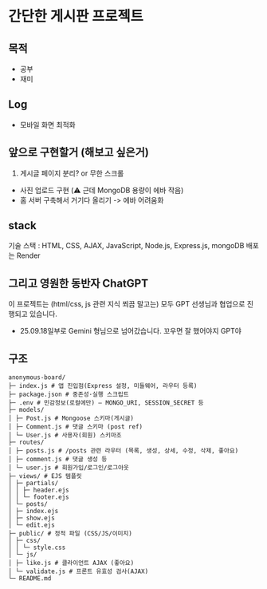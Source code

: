 # 간단한 게시판 프로젝트

## 목적

-   공부
-   재미

## Log

-   모바일 화면 최적화

## 앞으로 구현할거 (해보고 싶은거)

1. 게시글 페이지 분리? or 무한 스크롤

-   사진 업로드 구현 (⚠️ 근데 MongoDB 용량이 에바 작음)
-   홈 서버 구축해서 거기다 올리기 -> 에바 어려움화

## stack

기술 스택 : HTML, CSS, AJAX, JavaScript, Node.js, Express.js, mongoDB
배포는 Render

## 그리고 영원한 동반자 ChatGPT

이 프로젝트는 (html/css, js 관련 지식 쬐끔 말고는)
모두 GPT 선생님과 협업으로 진행되고 있습니다.

-   25.09.18일부로 Gemini 형님으로 넘어갔습니다. 꼬우면 잘 했어야지 GPT야

## 구조

```
anonymous-board/
├─ index.js # 앱 진입점(Express 설정, 미들웨어, 라우터 등록)
├─ package.json # 중존성·실행 스크립트
├─ .env # 민감정보(로컬에만) — MONGO_URI, SESSION_SECRET 등
├─ models/
│ ├─ Post.js # Mongoose 스키마(게시글)
│ ├─ Comment.js # 댓글 스키마 (post ref)
│ └─ User.js # 사용자(회원) 스키마조
├─ routes/
│ ├─ posts.js # /posts 관련 라우터 (목록, 생성, 상세, 수정, 삭제, 좋아요)
│ ├─ comment.js # 댓글 생성 등
│ └─ user.js # 회원가입/로그인/로그아웃
├─ views/ # EJS 템플릿
│ ├─ partials/
│ │ ├─ header.ejs
│ │ └─ footer.ejs
│ └─ posts/
│ ├─ index.ejs
│ ├─ show.ejs
│ └─ edit.ejs
├─ public/ # 정적 파일 (CSS/JS/이미지)
│ ├─ css/
│ │ └─ style.css
│ └─ js/
│ ├─ like.js # 클라이언트 AJAX (좋아요)
│ └─ validate.js # 프론트 유효성 검사(AJAX)
└─ README.md
```
